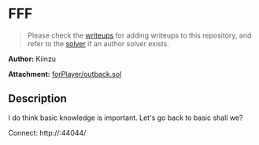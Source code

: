 # FFF

> Please check the [writeups](./writeups/) for adding writeups to this repository, and refer to the [solver](./solver/) if an author solver exists.

**Author:** Kiinzu

**Attachment:** [forPlayer/outback.sol](forPlayer/outback.sol)


## Description
I do think basic knowledge is important.
Let's go back to basic shall we?

Connect: http://:44044/
